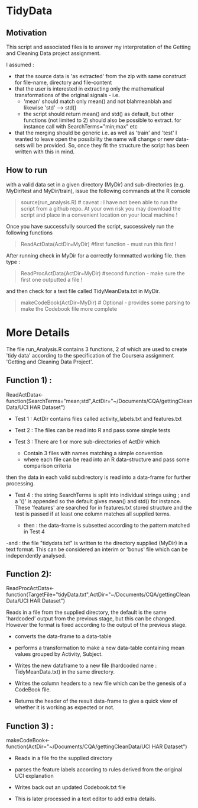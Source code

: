 TidyData
========
Motivation
-------------------------
This script and associated files is to answer my interpretation of the Getting and Cleaning Data project assignment. 

I assumed : 
 
  - that the source data is 'as extracted' from the zip with same construct for file-name, directory and file-content
  - that the user is interested in extracting only the mathematical transformations of the original signals - i.e. 
    - 'mean' should match only mean() and not blahmeanblah and likewise 'std' --> std()
    - the script should return mean() and std() as default, but other functions (not limited to 2) should also be possible to extract. for instance call with SearchTerms="min;max" etc
  - that the merging should be generic i.e. as well as 'train' and 'test' I wanted to leave open the possibility the name will change or new data-sets will be provided. So, once they fit the structure the script has been written with this in mind. 

How to run
-------------------------

with a valid data set in a given directory (MyDir) and sub-directories (e.g. MyDir/test and MyDir/train), issue the following commands at the R console

>source(<github address url>run_analysis.R) # caveat : I have not been able to run the script from a github repo. At your own risk you may download the script and place in a convenient location on your local machine !

Once you have successfully sourced the script, successively run the following functions

>ReadActData(ActDir=MyDir) #first function - must run this first ! 

After running check in MyDir for a correctly formmatted working file. 
then type  : 
>ReadProcActData(ActDir=MyDir) #second function - make sure the first one outputted a file ! 

and then check for a text file called TidyMeanData.txt in MyDir.

>makeCodeBook(ActDir=MyDir) # Optional - provides some parsing to make the Codebook file more complete


More Details 
=============
The file run_Analysis.R contains 3 functions, 2 of which are used to create 'tidy data' according to the specification of the Coursera assignment 'Getting and Cleaning Data Project'.

Function 1) : 
-------------------------

ReadActData<-function(SearchTerms="mean;std",ActDir="~/Documents/CQA/gettingCleanData/UCI HAR Dataset")

* Test 1 :  ActDir contains files called activity_labels.txt and features.txt

* Test 2 : The files can be read into R and pass some simple tests 

* Test 3 : There are 1 or more sub-directories of ActDir which 
  * Contain 3 files with names matching a simple convention 
  * where each file can be read into an R data-structure and pass some comparison criteria

then the data in each valid subdirectory is read into a data-frame for further processing.


* Test 4 : the string SearchTerms is split into individual strings using ; and a '()' is appended so the default gives mean() and std() for instance. These 'features' are searched for in features.txt stored structure and the test is passed if at least one column matches all supplied terms. 

  * then : the data-frame is subsetted according to the pattern matched in Test 4

-and : the file "tidydata.txt" is written to the directory supplied (MyDir) in a text format. This can be considered an interim or 'bonus' file which can be independently analysed.

Function 2):
-------------------------
ReadProcActData<-function(TargetFile="tidyData.txt",ActDir="~/Documents/CQA/gettingCleanData/UCI HAR Dataset")

Reads in a file from the supplied directory, the default is the same 'hardcoded' output from the previous stage, but this can be changed. However the format is fixed according to the output of the previous stage. 

* converts the data-frame to a data-table
* performs a transformation to make a new data-table containing mean values grouped by Activity, Subject. 
* Writes the new dataframe to a new file (hardcoded name : TidyMeanData.txt) in the same directory. 
* Writes the column headers to a new file which can be the genesis of a CodeBook file. 

* Returns the header of the result data-frame to give a quick view of whether it is working as expected or not.

Function 3) : 
-------------------------
makeCodeBook<-function(ActDir="~/Documents/CQA/gettingCleanData/UCI HAR Dataset")

* Reads in a file fro the supplied directory

* parses the feature labels according to rules derived from the original UCI explanation

* Writes back out an updated Codebook.txt file
 
* This is later processed in a text editor to add extra details.




